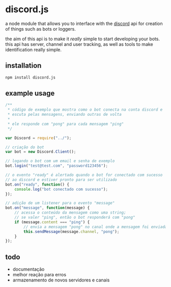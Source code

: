 # discord.js

a node module that allows you to interface with the [discord](https://discordapp.com/) api for creation of things such as bots or loggers.

the aim of this api is to make it *really* simple to start developing your bots. this api has server, channel and user tracking, as well as tools to make identification really simple.

## installation

```bash
npm install discord.js
```

## example usage

```js
/**
 * código de exemplo que mostra como o bot conecta na conta discord e
 * escuta pelas mensagens, enviando outras de volta
 * 
 * ele responde com "pong" para cada mensagem "ping"
 */

var Discord = require("../");

// criação do bot
var bot = new Discord.Client();

// logando o bot com um email e senha de exemplo
bot.login("test@test.com", "password123456");

// o evento "ready" é alertado quando o bot for conectado com sucesso
// ao discord e estiver pronto para ser utilizado
bot.on("ready", function() {
    console.log("bot conectado com sucesso");
});

// adição de um listener para o evento "message"
bot.on("message", function(message) {
	// acessa o conteúdo da mensagem como uma string;
	// se valer "ping", então o bot responderá com "pong"
	if (message.content === "ping") {
		// envia a mensagem "pong" no canal onde a mensagem foi enviada
		this.sendMessage(message.channel, "pong");
	}
});
```

## todo

* documentação
* melhor reação para erros
* armazenamento de novos servidores e canais
